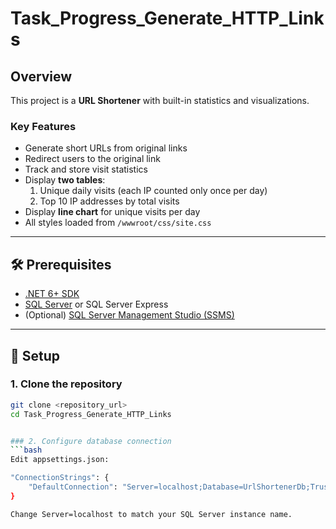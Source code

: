 # Task_Progress_Generate_HTTP_Links

## Overview
This project is a **URL Shortener** with built-in statistics and visualizations.

### Key Features
- Generate short URLs from original links
- Redirect users to the original link
- Track and store visit statistics
- Display **two tables**:
  1. Unique daily visits (each IP counted only once per day)
  2. Top 10 IP addresses by total visits
- Display **line chart** for unique visits per day
- All styles loaded from `/wwwroot/css/site.css`

---

## 🛠 Prerequisites
- [.NET 6+ SDK](https://dotnet.microsoft.com/en-us/download)
- [SQL Server](https://www.microsoft.com/en-us/sql-server/sql-server-downloads) or SQL Server Express
- (Optional) [SQL Server Management Studio (SSMS)](https://aka.ms/ssmsfullsetup)

---

## 🚀 Setup

### 1. Clone the repository
```bash
git clone <repository_url>
cd Task_Progress_Generate_HTTP_Links


### 2. Configure database connection
```bash
Edit appsettings.json:

"ConnectionStrings": {
    "DefaultConnection": "Server=localhost;Database=UrlShortenerDb;Trusted_Connection=True;MultipleActiveResultSets=true"
}

Change Server=localhost to match your SQL Server instance name.
